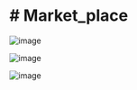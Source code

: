 <h1># Market_place</h1>

![image](https://github.com/lolopindik/MP/assets/136455904/6c2ffca8-426e-4534-b6e1-afd4a6ee2681)

![image](https://github.com/lolopindik/MP/assets/136455904/7b2e8650-609c-4b8d-814c-59f6d150fb6c)

![image](https://github.com/lolopindik/MP/assets/136455904/1d174095-2a38-437c-8af4-71a9210d87cd)
